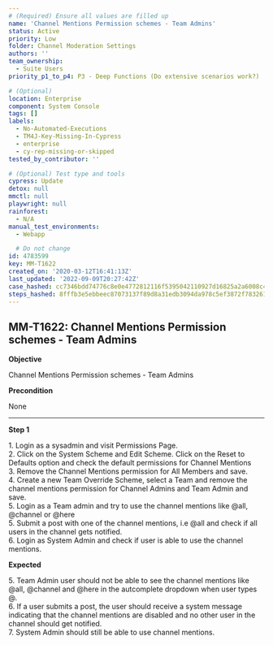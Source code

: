 ```yaml
---
# (Required) Ensure all values are filled up
name: 'Channel Mentions Permission schemes - Team Admins'
status: Active
priority: Low
folder: Channel Moderation Settings
authors: ''
team_ownership:
  - Suite Users
priority_p1_to_p4: P3 - Deep Functions (Do extensive scenarios work?)

# (Optional)
location: Enterprise
component: System Console
tags: []
labels:
  - No-Automated-Executions
  - TM4J-Key-Missing-In-Cypress
  - enterprise
  - cy-rep-missing-or-skipped
tested_by_contributor: ''

# (Optional) Test type and tools
cypress: Update
detox: null
mmctl: null
playwright: null
rainforest:
  - N/A
manual_test_environments:
  - Webapp

  # Do not change
id: 4783599
key: MM-T1622
created_on: '2020-03-12T16:41:13Z'
last_updated: '2022-09-09T20:27:42Z'
case_hashed: cc7346bdd74776c8e0e4772812116f5395042110927d16825a2a6008c47f74a09385f077da7611fbea3b011f5972daef
steps_hashed: 8fffb3e5ebbeec87073137f89d8a31edb3094da978c5ef3872f783261096714ae5859988ea2942fff8a52f1d0ad6e1b9
---
```


<!-- (Auto-generated) Based on frontmatter's "key" and "name" -->

## MM-T1622: Channel Mentions Permission schemes - Team Admins

**Objective**

Channel Mentions Permission schemes - Team Admins

**Precondition**

None

---

**Step 1**

1\. Login as a sysadmin and visit Permissions Page.\
2\. Click on the System Scheme and Edit Scheme. Click on the Reset to Defaults option and check the default permissions for Channel Mentions\
3\. Remove the Channel Mentions permission for All Members and save.\
4\. Create a new Team Override Scheme, select a Team and remove the channel mentions permission for Channel Admins and Team Admin and save.\
5\. Login as a Team admin and try to use the channel mentions like @all, @channel or @here\
5\. Submit a post with one of the channel mentions, i.e @all and check if all users in the channel gets notified.\
6\. Login as System Admin and check if user is able to use the channel mentions.

**Expected**

5\. Team Admin user should not be able to see the channel mentions like @all, @channel and @here in the autcomplete dropdown when user types @.\
6\. If a user submits a post, the user should receive a system message indicating that the channel mentions are disabled and no other user in the channel should get notified.\
7\. System Admin should still be able to use channel mentions.
